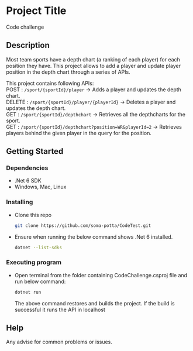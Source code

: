 # Project Title

Code challenge 

## Description

Most team sports have a depth chart (a ranking of each player) for each position they have. This project allows to add a player and update player position in the depth chart through a series of APIs.

This project contains following APIs:<br/>
POST   : `/sport/{sportId}/player` -> Adds a player and updates the depth chart.<br/>
DELETE : `/sport/{sportId}/player/{playerId}` -> Deletes a player and updates the depth chart.<br/>
GET  : `/sport/{sportId}/depthchart` ->  Retrieves all the depthcharts for the sport.<br/>
GET  : `/sport/{sportId}/depthchart?position=WR&playerId=2` ->  Retrieves players behind the given player in the query for the position.<br/>


## Getting Started

### Dependencies

* .Net 6 SDK
* Windows, Mac, Linux

### Installing

* Clone this repo
  ```sh
  git clone https://github.com/soma-potta/CodeTest.git
  ```
* Ensure when running the below command shows .Net 6 installed.
  ```sh
  dotnet --list-sdks
  ```

### Executing program

* Open terminal from the folder containing CodeChallenge.csproj file and run below command:
  ```sh
  dotnet run
  ```
  The above command restores and builds the project. If the build is successful it runs the API in localhost

## Help

Any advise for common problems or issues.